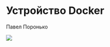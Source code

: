# Устройство Docker

Павел Поронько 

![](https://avatars2.githubusercontent.com/u/2114164?s=80&v=4)
